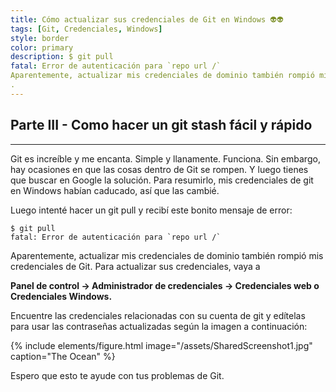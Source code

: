 ```yaml
---
title: Cómo actualizar sus credenciales de Git en Windows 👽👽
tags: [Git, Credenciales, Windows]
style: border
color: primary
description: $ git pull
fatal: Error de autenticación para `repo url /`
Aparentemente, actualizar mis credenciales de dominio también rompió mis credenciales de Git.
.
---
```


## Parte III - Como hacer un git stash fácil y rápido
----------

Git es increíble y me encanta. Simple y llanamente. Funciona. Sin embargo, hay ocasiones en que las cosas dentro de Git se rompen. Y luego tienes que buscar en Google la solución.
Para resumirlo, mis credenciales de git en Windows habían caducado, así que las cambié.

Luego intenté hacer un git pull y recibí este bonito mensaje de error:

```terminal
$ git pull
fatal: Error de autenticación para `repo url /`
 ```

Aparentemente, actualizar mis credenciales de dominio también rompió mis credenciales de Git.
Para actualizar sus credenciales, vaya a

**Panel de control -> Administrador de credenciales -> Credenciales web o Credenciales Windows.**

Encuentre las credenciales relacionadas con su cuenta de git y edítelas para usar las contraseñas actualizadas según la imagen a continuación:

{% include elements/figure.html image="/assets/SharedScreenshot1.jpg" caption="The Ocean" %}

Espero que esto te ayude con tus problemas de Git.
